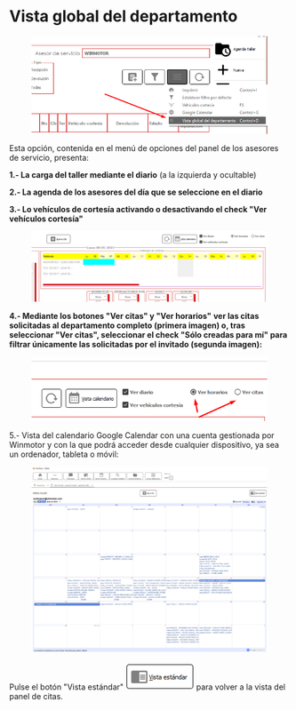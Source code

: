 # Vista global del departamento

<figure><img src="../../../../.gitbook/assets/imagen (7) (3).png" alt=""><figcaption></figcaption></figure>

Esta opción, contenida en el menú de opciones del panel de los asesores de servicio, presenta:

**1.- La carga del taller mediante el diario** (a la izquierda y ocultable)

**2.- La agenda de los asesores del día que se seleccione en el diario**

**3.- Lo vehículos de cortesía activando o desactivando el check "Ver vehículos cortesía"**

<figure><img src="../../../../.gitbook/assets/imagen (6) (1).png" alt=""><figcaption></figcaption></figure>

**4.- Mediante los botones "Ver citas" y "Ver horarios"** **ver las citas solicitadas al departamento completo (primera imagen) o, tras seleccionar "Ver citas", seleccionar el check "Sólo creadas para mí" para filtrar únicamente las solicitadas por el invitado (segunda imagen):**

<figure><img src="../../../../.gitbook/assets/imagen (119).png" alt=""><figcaption></figcaption></figure>

5.- Vista del calendario Google Calendar con una cuenta gestionada por Winmotor y con la que podrá acceder desde cualquier dispositivo, ya sea un ordenador, tableta o móvil:

<figure><img src="../../../../.gitbook/assets/imagen (9) (4).png" alt=""><figcaption></figcaption></figure>

Pulse el botón "Vista estándar" ![](<../../../../.gitbook/assets/imagen (36) (2).png>) para volver a la vista del panel de citas.&#x20;
